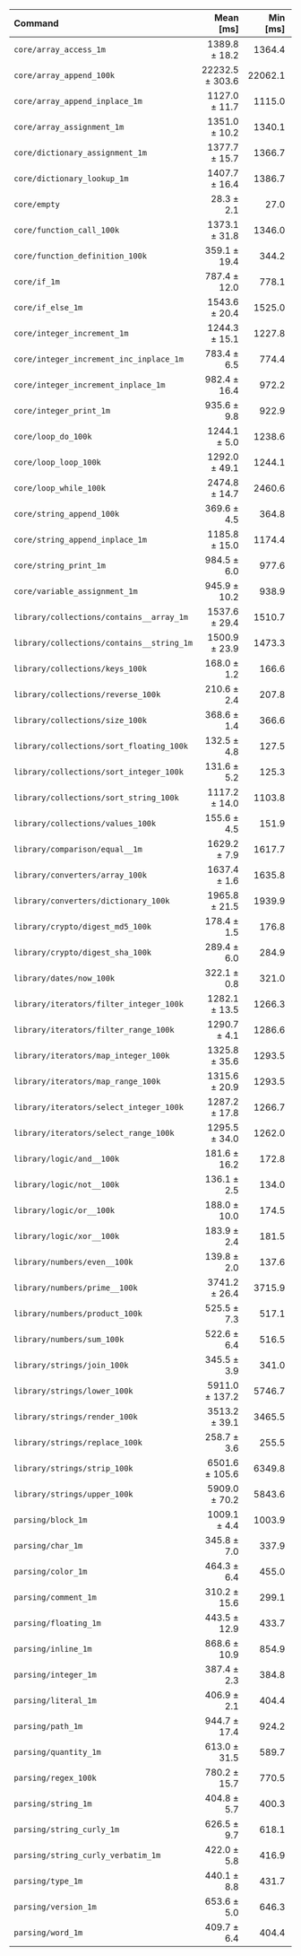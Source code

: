 | Command | Mean [ms] | Min [ms] | Max [ms] |
|:---|---:|---:|---:|
| `core/array_access_1m` | 1389.8 ± 18.2 | 1364.4 | 1406.7 | 49.11 ± 3.68 |
| `core/array_append_100k` | 22232.5 ± 303.6 | 22062.1 | 22686.7 | 785.54 ± 58.87 |
| `core/array_append_inplace_1m` | 1127.0 ± 11.7 | 1115.0 | 1143.1 | 39.82 ± 2.96 |
| `core/array_assignment_1m` | 1351.0 ± 10.2 | 1340.1 | 1364.8 | 47.73 ± 3.54 |
| `core/dictionary_assignment_1m` | 1377.7 ± 15.7 | 1366.7 | 1401.0 | 48.68 ± 3.63 |
| `core/dictionary_lookup_1m` | 1407.7 ± 16.4 | 1386.7 | 1422.4 | 49.74 ± 3.71 |
| `core/empty` | 28.3 ± 2.1 | 27.0 | 31.4 |
| `core/function_call_100k` | 1373.1 ± 31.8 | 1346.0 | 1419.2 | 48.52 ± 3.75 |
| `core/function_definition_100k` | 359.1 ± 19.4 | 344.2 | 386.5 | 12.69 ± 1.16 |
| `core/if_1m` | 787.4 ± 12.0 | 778.1 | 804.5 | 27.82 ± 2.09 |
| `core/if_else_1m` | 1543.6 ± 20.4 | 1525.0 | 1562.0 | 54.54 ± 4.08 |
| `core/integer_increment_1m` | 1244.3 ± 15.1 | 1227.8 | 1257.6 | 43.97 ± 3.28 |
| `core/integer_increment_inc_inplace_1m` | 783.4 ± 6.5 | 774.4 | 790.0 | 27.68 ± 2.05 |
| `core/integer_increment_inplace_1m` | 982.4 ± 16.4 | 972.2 | 1006.8 | 34.71 ± 2.62 |
| `core/integer_print_1m` | 935.6 ± 9.8 | 922.9 | 945.9 | 33.06 ± 2.46 |
| `core/loop_do_100k` | 1244.1 ± 5.0 | 1238.6 | 1249.2 | 43.96 ± 3.24 |
| `core/loop_loop_100k` | 1292.0 ± 49.1 | 1244.1 | 1360.4 | 45.65 ± 3.78 |
| `core/loop_while_100k` | 2474.8 ± 14.7 | 2460.6 | 2495.3 | 87.44 ± 6.46 |
| `core/string_append_100k` | 369.6 ± 4.5 | 364.8 | 375.0 | 13.06 ± 0.98 |
| `core/string_append_inplace_1m` | 1185.8 ± 15.0 | 1174.4 | 1207.2 | 41.90 ± 3.13 |
| `core/string_print_1m` | 984.5 ± 6.0 | 977.6 | 992.3 | 34.79 ± 2.57 |
| `core/variable_assignment_1m` | 945.9 ± 10.2 | 938.9 | 960.5 | 33.42 ± 2.49 |
| `library/collections/contains__array_1m` | 1537.6 ± 29.4 | 1510.7 | 1575.1 | 54.33 ± 4.14 |
| `library/collections/contains__string_1m` | 1500.9 ± 23.9 | 1473.3 | 1525.6 | 53.03 ± 4.00 |
| `library/collections/keys_100k` | 168.0 ± 1.2 | 166.6 | 169.5 | 5.94 ± 0.44 |
| `library/collections/reverse_100k` | 210.6 ± 2.4 | 207.8 | 213.3 | 7.44 ± 0.55 |
| `library/collections/size_100k` | 368.6 ± 1.4 | 366.6 | 370.0 | 13.02 ± 0.96 |
| `library/collections/sort_floating_100k` | 132.5 ± 4.8 | 127.5 | 138.9 | 4.68 ± 0.39 |
| `library/collections/sort_integer_100k` | 131.6 ± 5.2 | 125.3 | 137.6 | 4.65 ± 0.39 |
| `library/collections/sort_string_100k` | 1117.2 ± 14.0 | 1103.8 | 1130.0 | 39.47 ± 2.95 |
| `library/collections/values_100k` | 155.6 ± 4.5 | 151.9 | 162.0 | 5.50 ± 0.43 |
| `library/comparison/equal__1m` | 1629.2 ± 7.9 | 1617.7 | 1634.6 | 57.56 ± 4.25 |
| `library/converters/array_100k` | 1637.4 ± 1.6 | 1635.8 | 1639.5 | 57.85 ± 4.26 |
| `library/converters/dictionary_100k` | 1965.8 ± 21.5 | 1939.9 | 1989.5 | 69.46 ± 5.17 |
| `library/crypto/digest_md5_100k` | 178.4 ± 1.5 | 176.8 | 180.2 | 6.30 ± 0.47 |
| `library/crypto/digest_sha_100k` | 289.4 ± 6.0 | 284.9 | 298.2 | 10.23 ± 0.78 |
| `library/dates/now_100k` | 322.1 ± 0.8 | 321.0 | 322.7 | 11.38 ± 0.84 |
| `library/iterators/filter_integer_100k` | 1282.1 ± 13.5 | 1266.3 | 1299.2 | 45.30 ± 3.37 |
| `library/iterators/filter_range_100k` | 1290.7 ± 4.1 | 1286.6 | 1294.8 | 45.60 ± 3.36 |
| `library/iterators/map_integer_100k` | 1325.8 ± 35.6 | 1293.5 | 1375.3 | 46.84 ± 3.67 |
| `library/iterators/map_range_100k` | 1315.6 ± 20.9 | 1293.5 | 1342.9 | 46.48 ± 3.50 |
| `library/iterators/select_integer_100k` | 1287.2 ± 17.8 | 1266.7 | 1309.4 | 45.48 ± 3.41 |
| `library/iterators/select_range_100k` | 1295.5 ± 34.0 | 1262.0 | 1342.7 | 45.77 ± 3.58 |
| `library/logic/and__100k` | 181.6 ± 16.2 | 172.8 | 205.9 | 6.42 ± 0.74 |
| `library/logic/not__100k` | 136.1 ± 2.5 | 134.0 | 139.6 | 4.81 ± 0.36 |
| `library/logic/or__100k` | 188.0 ± 10.0 | 174.5 | 196.1 | 6.64 ± 0.60 |
| `library/logic/xor__100k` | 183.9 ± 2.4 | 181.5 | 187.1 | 6.50 ± 0.49 |
| `library/numbers/even__100k` | 139.8 ± 2.0 | 137.6 | 142.1 | 4.94 ± 0.37 |
| `library/numbers/prime__100k` | 3741.2 ± 26.4 | 3715.9 | 3777.0 | 132.19 ± 9.79 |
| `library/numbers/product_100k` | 525.5 ± 7.3 | 517.1 | 533.1 | 18.57 ± 1.39 |
| `library/numbers/sum_100k` | 522.6 ± 6.4 | 516.5 | 531.1 | 18.46 ± 1.38 |
| `library/strings/join_100k` | 345.5 ± 3.9 | 341.0 | 350.2 | 12.21 ± 0.91 |
| `library/strings/lower_100k` | 5911.0 ± 137.2 | 5746.7 | 6082.6 | 208.85 ± 16.14 |
| `library/strings/render_100k` | 3513.2 ± 39.1 | 3465.5 | 3559.5 | 124.13 ± 9.25 |
| `library/strings/replace_100k` | 258.7 ± 3.6 | 255.5 | 263.3 | 9.14 ± 0.69 |
| `library/strings/strip_100k` | 6501.6 ± 105.6 | 6349.8 | 6594.7 | 229.72 ± 17.33 |
| `library/strings/upper_100k` | 5909.0 ± 70.2 | 5843.6 | 6001.8 | 208.78 ± 15.58 |
| `parsing/block_1m` | 1009.1 ± 4.4 | 1003.9 | 1014.5 | 35.65 ± 2.63 |
| `parsing/char_1m` | 345.8 ± 7.0 | 337.9 | 354.9 | 12.22 ± 0.93 |
| `parsing/color_1m` | 464.3 ± 6.4 | 455.0 | 469.2 | 16.41 ± 1.23 |
| `parsing/comment_1m` | 310.2 ± 15.6 | 299.1 | 332.5 | 10.96 ± 0.98 |
| `parsing/floating_1m` | 443.5 ± 12.9 | 433.7 | 462.2 | 15.67 ± 1.24 |
| `parsing/inline_1m` | 868.6 ± 10.9 | 854.9 | 881.0 | 30.69 ± 2.29 |
| `parsing/integer_1m` | 387.4 ± 2.3 | 384.8 | 389.7 | 13.69 ± 1.01 |
| `parsing/literal_1m` | 406.9 ± 2.1 | 404.4 | 409.1 | 14.38 ± 1.06 |
| `parsing/path_1m` | 944.7 ± 17.4 | 924.2 | 963.0 | 33.38 ± 2.53 |
| `parsing/quantity_1m` | 613.0 ± 31.5 | 589.7 | 657.8 | 21.66 ± 1.95 |
| `parsing/regex_100k` | 780.2 ± 15.7 | 770.5 | 803.5 | 27.57 ± 2.11 |
| `parsing/string_1m` | 404.8 ± 5.7 | 400.3 | 412.4 | 14.30 ± 1.07 |
| `parsing/string_curly_1m` | 626.5 ± 9.7 | 618.1 | 637.9 | 22.14 ± 1.67 |
| `parsing/string_curly_verbatim_1m` | 422.0 ± 5.8 | 416.9 | 428.9 | 14.91 ± 1.12 |
| `parsing/type_1m` | 440.1 ± 8.8 | 431.7 | 452.5 | 15.55 ± 1.19 |
| `parsing/version_1m` | 653.6 ± 5.0 | 646.3 | 657.7 | 23.09 ± 1.71 |
| `parsing/word_1m` | 409.7 ± 6.4 | 404.4 | 418.5 | 14.48 ± 1.09 |
